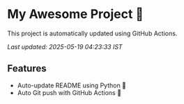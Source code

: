 # My Awesome Project 🚀

This project is automatically updated using GitHub Actions.

_Last updated: 2025-05-19 04:23:33 IST_

## Features
- Auto-update README using Python 🐍
- Auto Git push with GitHub Actions 🤖
